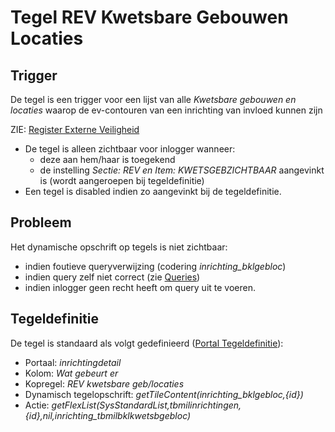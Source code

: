 # Tegel REV Kwetsbare Gebouwen Locaties

## Trigger

De tegel is een trigger voor een lijst van alle *Kwetsbare gebouwen en locaties* waarop de ev-contouren van een inrichting van invloed kunnen zijn

ZIE: [Register Externe Veiligheid](/docs/instellen_inrichten/register_exrterne_veiligheid.md)

* De tegel is alleen zichtbaar voor inlogger wanneer:
  * deze aan hem/haar is toegekend
  * de instelling *Sectie: REV en Item: KWETSGEBZICHTBAAR* aangevinkt is  (wordt aangeroepen bij tegeldefinitie)
* Een tegel is disabled indien zo aangevinkt bij de tegeldefinitie.

## Probleem

Het dynamische opschrift op tegels is niet zichtbaar:

* indien foutieve queryverwijzing (codering *inrichting_bklgebloc*)
* indien query zelf niet correct (zie [Queries](/docs/instellen_inrichten/queries.md))
* indien inlogger geen recht heeft om query uit te voeren.

## Tegeldefinitie

De tegel is standaard als volgt gedefinieerd ([Portal Tegeldefinitie](/docs/instellen_inrichten/portaldefinitie/portal_tegel.md)):

* Portaal: *inrichtingdetail*
* Kolom: *Wat gebeurt er*
* Kopregel: *REV kwetsbare geb/locaties*
* Dynamisch tegelopschrift: *getTileContent(inrichting_bklgebloc,{id})*
* Actie: *getFlexList(SysStandardList,tbmilinrichtingen,{id},nil,inrichting_tbmilbklkwetsbgebloc)*
